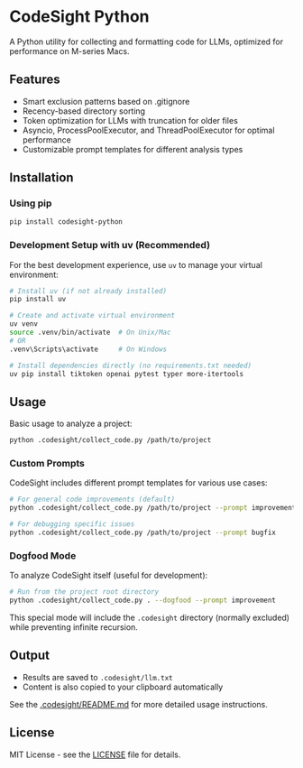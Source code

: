 # CodeSight Python

A Python utility for collecting and formatting code for LLMs, optimized for performance on M-series Macs.

## Features

- Smart exclusion patterns based on .gitignore
- Recency-based directory sorting
- Token optimization for LLMs with truncation for older files
- Asyncio, ProcessPoolExecutor, and ThreadPoolExecutor for optimal performance
- Customizable prompt templates for different analysis types

## Installation

### Using pip

```bash
pip install codesight-python
```

### Development Setup with uv (Recommended)

For the best development experience, use `uv` to manage your virtual environment:

```bash
# Install uv (if not already installed)
pip install uv

# Create and activate virtual environment
uv venv
source .venv/bin/activate  # On Unix/Mac
# OR 
.venv\Scripts\activate     # On Windows

# Install dependencies directly (no requirements.txt needed)
uv pip install tiktoken openai pytest typer more-itertools
```

## Usage

Basic usage to analyze a project:

```bash
python .codesight/collect_code.py /path/to/project
```

### Custom Prompts

CodeSight includes different prompt templates for various use cases:

```bash
# For general code improvements (default)
python .codesight/collect_code.py /path/to/project --prompt improvement

# For debugging specific issues
python .codesight/collect_code.py /path/to/project --prompt bugfix
```

### Dogfood Mode

To analyze CodeSight itself (useful for development):

```bash
# Run from the project root directory
python .codesight/collect_code.py . --dogfood --prompt improvement
```

This special mode will include the `.codesight` directory (normally excluded) while preventing infinite recursion.

## Output

- Results are saved to `.codesight/llm.txt`
- Content is also copied to your clipboard automatically

See the [.codesight/README.md](.codesight/README.md) for more detailed usage instructions.

## License

MIT License - see the [LICENSE](LICENSE) file for details.